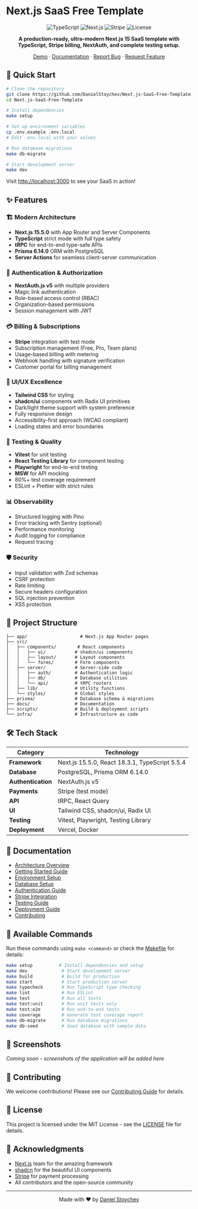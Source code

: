 # Next.js SaaS Free Template

<div align="center">

![TypeScript](https://img.shields.io/badge/TypeScript-strict-3178C6)
![Next.js](https://img.shields.io/badge/Next.js-15.5.0-black)
![Stripe](https://img.shields.io/badge/Stripe-test--mode-635BFF)
![License](https://img.shields.io/badge/license-MIT-blue)

**A production-ready, ultra-modern Next.js 15 SaaS template with TypeScript, Stripe billing,
NextAuth, and complete testing setup.**

[Demo](#) · [Documentation](./docs/README.md) ·
[Report Bug](https://github.com/DanielStoychev/Next.js-SaaS-Free-Template/issues) ·
[Request Feature](https://github.com/DanielStoychev/Next.js-SaaS-Free-Template/issues)

</div>

## 🚀 Quick Start

```bash
# Clone the repository
git clone https://github.com/DanielStoychev/Next.js-SaaS-Free-Template.git
cd Next.js-SaaS-Free-Template

# Install dependencies
make setup

# Set up environment variables
cp .env.example .env.local
# Edit .env.local with your values

# Run database migrations
make db-migrate

# Start development server
make dev
```

Visit [http://localhost:3000](http://localhost:3000) to see your SaaS in action!

## ✨ Features

### 🏗️ **Modern Architecture**

- **Next.js 15.5.0** with App Router and Server Components
- **TypeScript** strict mode with full type safety
- **tRPC** for end-to-end type-safe APIs
- **Prisma 6.14.0** ORM with PostgreSQL
- **Server Actions** for seamless client-server communication

### 🔐 **Authentication & Authorization**

- **NextAuth.js v5** with multiple providers
- Magic link authentication
- Role-based access control (RBAC)
- Organization-based permissions
- Session management with JWT

### 💳 **Billing & Subscriptions**

- **Stripe** integration with test mode
- Subscription management (Free, Pro, Team plans)
- Usage-based billing with metering
- Webhook handling with signature verification
- Customer portal for billing management

### 🎨 **UI/UX Excellence**

- **Tailwind CSS** for styling
- **shadcn/ui** components with Radix UI primitives
- Dark/light theme support with system preference
- Fully responsive design
- Accessibility-first approach (WCAG compliant)
- Loading states and error boundaries

### 🧪 **Testing & Quality**

- **Vitest** for unit testing
- **React Testing Library** for component testing
- **Playwright** for end-to-end testing
- **MSW** for API mocking
- 80%+ test coverage requirement
- ESLint + Prettier with strict rules

### 📊 **Observability**

- Structured logging with Pino
- Error tracking with Sentry (optional)
- Performance monitoring
- Audit logging for compliance
- Request tracing

### 🛡️ **Security**

- Input validation with Zod schemas
- CSRF protection
- Rate limiting
- Secure headers configuration
- SQL injection prevention
- XSS protection

## 📁 Project Structure

```
├── app/                    # Next.js App Router pages
├── src/
│   ├── components/        # React components
│   │   ├── ui/           # shadcn/ui components
│   │   ├── layout/       # Layout components
│   │   └── forms/        # Form components
│   ├── server/           # Server-side code
│   │   ├── auth/         # Authentication logic
│   │   ├── db/           # Database utilities
│   │   └── api/          # tRPC routers
│   ├── lib/              # Utility functions
│   └── styles/           # Global styles
├── prisma/               # Database schema & migrations
├── docs/                 # Documentation
├── scripts/              # Build & deployment scripts
└── infra/                # Infrastructure as code
```

## 🛠️ Tech Stack

| Category           | Technology                                     |
| ------------------ | ---------------------------------------------- |
| **Framework**      | Next.js 15.5.0, React 18.3.1, TypeScript 5.5.4 |
| **Database**       | PostgreSQL, Prisma ORM 6.14.0                  |
| **Authentication** | NextAuth.js v5                                 |
| **Payments**       | Stripe (test mode)                             |
| **API**            | tRPC, React Query                              |
| **UI**             | Tailwind CSS, shadcn/ui, Radix UI              |
| **Testing**        | Vitest, Playwright, Testing Library            |
| **Deployment**     | Vercel, Docker                                 |

## 📖 Documentation

- [Architecture Overview](./docs/architecture.md)
- [Getting Started Guide](./docs/getting-started.md)
- [Environment Setup](./docs/environment.md)
- [Database Setup](./docs/database.md)
- [Authentication Guide](./docs/auth.md)
- [Stripe Integration](./docs/billing.md)
- [Testing Guide](./docs/testing.md)
- [Deployment Guide](./docs/deployment.md)
- [Contributing](./docs/contributing.md)

## 🚦 Available Commands

Run these commands using `make <command>` or check the [Makefile](./Makefile) for details:

```bash
make setup          # Install dependencies and setup
make dev             # Start development server
make build           # Build for production
make start           # Start production server
make typecheck       # Run TypeScript type checking
make lint            # Run ESLint
make test            # Run all tests
make test:unit       # Run unit tests only
make test:e2e        # Run end-to-end tests
make coverage        # Generate test coverage report
make db-migrate      # Run database migrations
make db-seed         # Seed database with sample data
```

## 🌟 Screenshots

_Coming soon - screenshots of the application will be added here_

## 🤝 Contributing

We welcome contributions! Please see our [Contributing Guide](./docs/contributing.md) for details.

## 📄 License

This project is licensed under the MIT License - see the [LICENSE](LICENSE) file for details.

## 🙏 Acknowledgments

- [Next.js](https://nextjs.org/) team for the amazing framework
- [shadcn](https://ui.shadcn.com/) for the beautiful UI components
- [Stripe](https://stripe.com/) for payment processing
- All contributors and the open-source community

---

<div align="center">
Made with ❤️ by <a href="https://github.com/DanielStoychev">Daniel Stoychev</a>
</div>
